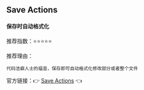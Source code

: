 ## Save Actions

#### 保存时自动格式化

推荐指数：⭐⭐⭐⭐⭐

推荐理由：

    代码洁癖人士的福音，保存即可自动格式化修改部分或者整个文件

官方链接：👉 [Save Actions](
https://plugins.jetbrains.com/plugin/7642-save-actions
) 👈





















